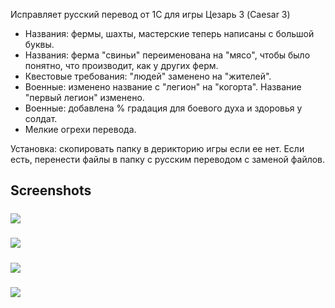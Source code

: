 Исправляет русский перевод от 1С для игры Цезарь 3 (Caesar 3)
- Названия: фермы, шахты, мастерские теперь написаны с большой буквы.
- Названия: ферма "свиньи" переименована на "мясо", чтобы было понятно, что производит, как у других ферм.
- Квестовые требования: "людей" заменено на "жителей".
- Военные: изменено название с "легион" на "когорта". Название "первый легион" изменено.
- Военные: добавлена % градация для боевого духа и здоровья у солдат.
- Мелкие огрехи перевода.

Установка: скопировать папку в дерикторию игры если ее нет. Если есть, перенести файлы в папку с русским переводом с заменой файлов.

## Screenshots
#####
<img src="https://i.imgur.com/mtKAWN0.jpeg" />

#####
<img src="https://i.imgur.com/snWSPcw.jpeg" />

#####
<img src="https://i.imgur.com/Dk3zkOh.jpeg" />

#####
<img src="https://i.imgur.com/NkLi6zk.jpeg" />
